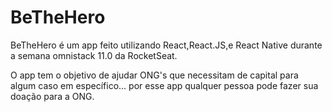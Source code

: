 # BeTheHero

BeTheHero é um app feito utilizando React,React.JS,e React Native
durante a semana omnistack 11.0 da RocketSeat.

O app tem o objetivo de ajudar ONG's que necessitam de capital
para algum caso em específico...
por esse app qualquer pessoa pode fazer sua doação para a ONG.
